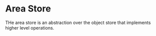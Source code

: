 # Area Store

THe area store is an abstraction over the object store that implements higher level
operations.
